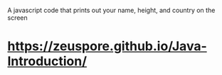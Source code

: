 A javascript code that prints out your name, height, and country on the screen
# https://zeuspore.github.io/Java-Introduction/
